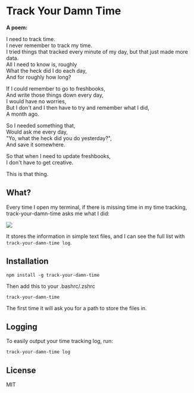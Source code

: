 # Track Your Damn Time

**A poem:**

I need to track time.  
I never remember to track my time.  
I tried things that tracked every minute of my day, but that just made more data.  
All I need to know is, roughly  
What the heck did I do each day,  
And for roughly how long?  

If I could remember to go to freshbooks,  
And write those things down every day,  
I would have no worries,  
But I don't and I then have to try and remember what I did,  
A month ago.  

So I needed something that,  
Would ask me every day,  
"Yo, what the heck did you do yesterday?",  
And save it somewhere.  

So that when I need to update freshbooks,  
I don't have to get creative.  

This is that thing.  

## What?

Every time I open my terminal, if there is missing time in my time tracking, track-your-damn-time asks me what I did:

![](https://i.cloudup.com/gyb_fTR0Ep-3000x3000.png)

It stores the information in simple text files, and I can see the full list with `track-your-damn-time log`.

## Installation

```
npm install -g track-your-damn-time
```

Then add this to your .bashrc/.zshrc

```
track-your-damn-time
```

The first time it will ask you for a path to store the files in.

## Logging

To easily output your time tracking log, run:

```
track-your-damn-time log
```

## License

MIT
